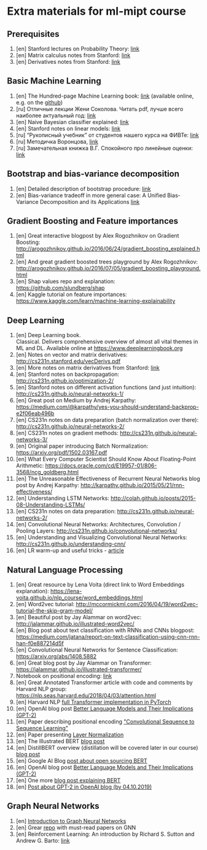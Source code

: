 # Extra materials for ml-mipt course

## Prerequisites

1. [en] Stanford lectures on Probability Theory:
   [link](https://web.stanford.edu/~montanar/TEACHING/Stat310A/lnotes.pdf)
1. [en] Matrix calculus notes from Stanford:
   [link](http://cs231n.stanford.edu/vecDerivs.pdf)
1. [en] Derivatives notes from Stanford:
   [link](http://cs231n.stanford.edu/handouts/derivatives.pdf)

## Basic Machine Learning

1. [en] The Hundred-page Machine Learning book: [link](http://themlbook.com)
   (available online, e.g. on the
   [github](https://github.com/ZakiaSalod/The-Hundred-Page-Machine-Learning-Book))
1. [ru] Отличные лекции Жени Соколова. Читать pdf, лучше всего наиболее
   актуальный год: [link](https://github.com/esokolov/ml-course-hse)
1. [en] Naive Bayesian classifier explained:
   [link](https://machinelearningmastery.com/classification-as-conditional-probability-and-the-naive-bayes-algorithm/)
1. [en] Stanford notes on linear models:
   [link](http://cs229.stanford.edu/notes/cs229-notes1.pdf)
1. [ru] “Рукописный учебник” от студентов нашего курса на ФИВТе:
   [link](https://github.com/ml-mipt/ml-mipt/blob/master/ML_informal_notes.pdf)
1. [ru] Методичка Воронцова,
   [link](http://www.machinelearning.ru/wiki/images/6/6d/Voron-ML-1.pdf)
1. [ru] Замечательная книжка В.Г. Спокойного про линейные оценки:
   [link](http://strlearn.ru/wp-content/uploads/2017/01/script2018-5.pdf)

## Bootstrap and bias-variance decomposition

1. [en] Detailed description of bootstrap procedure:
   [link](http://www.math.ntu.edu.tw/~hchen/teaching/LargeSample/notes/notebootstrap.pdf)
1. [en] Bias-variance tradeoff in more general case: A Unified Bias-Variance
   Decomposition and its Applications
   [link](https://homes.cs.washington.edu/~pedrod/papers/mlc00a.pdf)

## Gradient Boosting and Feature importances

1. [en] Great interactive blogpost by Alex Rogozhnikov on Gradient Boosting:
   http://arogozhnikov.github.io/2016/06/24/gradient_boosting_explained.html
1. [en] And great gradient boosted trees playground by Alex Rogozhnikov:
   http://arogozhnikov.github.io/2016/07/05/gradient_boosting_playground.html
1. [en] Shap values repo and explanation: https://github.com/slundberg/shap
1. [en] Kaggle tutorial on feature importances:
   https://www.kaggle.com/learn/machine-learning-explainability

## Deep Learning

1. [en] Deep Learning book.\
   Classical. Delivers comprehensive overview of almost all vital themes in ML and
   DL. Available online at https://www.deeplearningbook.org
1. [en] Notes on vector and matrix derivatives:
   http://cs231n.stanford.edu/vecDerivs.pdf
1. [en] More notes on matrix derivatives from Stanford:
   [link](http://cs231n.stanford.edu/handouts/derivatives.pdf)
1. [en] Stanford notes on backpropagation:
   http://cs231n.github.io/optimization-2/
1. [en] Stanford notes on different activation functions (and just intuition):
   http://cs231n.github.io/neural-networks-1/
1. [en] Great post on Medium by Andrej Karpathy:
   https://medium.com/@karpathy/yes-you-should-understand-backprop-e2f06eab496b
1. [en] CS231n notes on data preparation (batch normalization over there):
   http://cs231n.github.io/neural-networks-2/
1. [en] CS231n notes on gradient methods:
   http://cs231n.github.io/neural-networks-3/
1. [en] Original paper introducing Batch Normalization:
   https://arxiv.org/pdf/1502.03167.pdf
1. [en] What Every Computer Scientist Should Know About Floating-Point
   Arithmetic: https://docs.oracle.com/cd/E19957-01/806-3568/ncg_goldberg.html
1. [en] The Unreasonable Effectiveness of Recurrent Neural Networks blog post by
   Andrej Karpathy: http://karpathy.github.io/2015/05/21/rnn-effectiveness/
1. [en] Understanding LSTM Networks:
   http://colah.github.io/posts/2015-08-Understanding-LSTMs/
1. [en] CS231n notes on data preparation:
   http://cs231n.github.io/neural-networks-2/
1. [en] Convolutional Neural Networks: Architectures, Convolution / Pooling
   Layers: http://cs231n.github.io/convolutional-networks/
1. [en] Understanding and Visualizing Convolutional Neural Networks:
   http://cs231n.github.io/understanding-cnn/
1. [en] LR warm-up and useful tricks -
   [article](https://arxiv.org/abs/1812.01187)

## Natural Language Processing

1. [en] Great resource by Lena Voita (direct link to Word Embeddings
   explanation): https://lena-voita.github.io/nlp_course/word_embeddings.html
1. [en] Word2vec tutorial:
   http://mccormickml.com/2016/04/19/word2vec-tutorial-the-skip-gram-model/
1. [en] Beautiful post by Jay Alammar on word2vec:
   http://jalammar.github.io/illustrated-word2vec/
1. [en] Blog post about text classification with RNNs and CNNs blogpost:
   https://medium.com/jatana/report-on-text-classification-using-cnn-rnn-han-f0e887214d5f
1. [en] Convolutional Neural Networks for Sentence Classification:
   https://arxiv.org/abs/1408.5882
1. [en] Great blog post by Jay Alammar on Transformer:
   https://jalammar.github.io/illustrated-transformer/
1. Notebook on positional encoding:
   [link](https://github.com/ml-mipt/ml-mipt/blob/advanced/week04_Transformer/week04_positional_encoding_carriers.ipynb)
1. [en] Great Annotated Transformer article with code and comments by Harvard
   NLP group: https://nlp.seas.harvard.edu/2018/04/03/attention.html
1. [en] Harvard NLP
   [full Transformer implementation in PyTorch](http://nlp.seas.harvard.edu/2018/04/03/attention.html)
1. [en] OpenAI blog post
   [Better Language Models and Their Implications (GPT-2)](https://openai.com/blog/better-language-models/)
1. [en] Paper describing positional encoding
   ["Convolutional Sequence to Sequence Learning"](https://arxiv.org/pdf/1705.03122)
1. [en] Paper presenting [Layer Normalization](https://arxiv.org/abs/1607.06450)
1. [en] The Illustrated BERT
   [blog post](http://jalammar.github.io/illustrated-bert/)
1. [en] DistillBERT overview (distillation will be covered later in our course)
   [blog post](https://medium.com/huggingface/distilbert-8cf3380435b5)
1. [en] Google AI Blog
   [post about open sourcing BERT](https://ai.googleblog.com/2018/11/open-sourcing-bert-state-of-art-pre.html)
1. [en] OpenAI blog post
   [Better Language Models and Their Implications (GPT-2)](https://openai.com/blog/better-language-models/)
1. [en] One more
   [blog post explaining BERT](https://yashuseth.blog/2019/06/12/bert-explained-faqs-understand-bert-working/)
1. [en]
   [Post about GPT-2 in OpenAI blog (by 04.10.2019)](https://openai.com/blog/fine-tuning-gpt-2/)

## Graph Neural Networks

1. [en]
   [Introduction to Graph Neural Networks](https://www.morganclaypool.com/doi/10.2200/S00980ED1V01Y202001AIM045)
1. [en] Grear [repo](https://github.com/thunlp/GNNPapers) with must-read papers
   on GNN
1. [en] Reinforcement Learning: An introduction by Richard S. Sutton and Andrew
   G. Barto: [link](http://incompleteideas.net/book/the-book-2nd.html)

